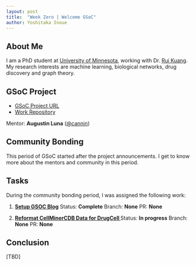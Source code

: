 ```yaml
---
layout: post
title:  "Week Zero | Welcome GSoC"
author: Yoshitaka Inoue
---
```


## About Me
I am a PhD student at [University of Minnesota](https://twin-cities.umn.edu/), working with Dr. [Rui Kuang](https://www-users.cse.umn.edu/~kuang/). My research interests are machine learning, biological networks, drug discovery and graph theory.

## GSoC Project

- [GSoC Project URL](https://summerofcode.withgoogle.com/programs/2022/projects/ylOolPrk)
- [Work Repository](https://github.com/cannin/graph_neural_network_drug_response)

Mentor:
**Augustin Luna** ([@cannin](https://github.com/cannin))

## Community Bonding
This period of GSoC started after the project announcements. I get to know more about the mentors and community in this period.

## Tasks
During the community bonding period, I was assigned the following work:

1. **[Setup GSOC Blog](https://github.com/cannin/graph_neural_network_drug_response/issues/1)**
    Status: **Complete**
    Branch: **None**
        PR: **None**


2. **[Reformat CellMinerCDB Data for DrugCell ](https://github.com/cannin/graph_neural_network_drug_response/issues/2)**
    Status: **In progress**
    Branch: **None**
        PR: **None**
## Conclusion
[TBD]
